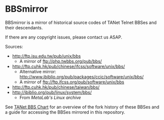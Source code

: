 # BBSmirror

BBSmirror is a mirror of historical source codes of TANet Telnet BBSes and their descendants.

If there are any copyright issues, please contact us ASAP.

Sources:
- <http://ftp.isu.edu.tw/pub/unix/bbs>
    - A mirror of <ftp://php.twbbs.org/pub/bbs/>
- <http://ftp.cuhk.hk/pub/chinese/ifcss/software/unix/bbs/>
    - Alternative mirror: <http://www.ibiblio.org/pub/packages/ccic/software/unix/bbs/>
    - A mirror of <ftp://ftp.ifcss.org/pub/software/unix/bbs>
- <http://ftp.cuhk.hk/pub/chinese/taiwan/bbs/>
- <http://ibiblio.org/pub/linux/system/bbs/>
    - From *MetaLab's Linux archive*

See [TANet BBS Chart](https://github.com/ccns/dreambbs/wiki/TANet-BBS-Chart-zh_tw) for an overview of the fork history of these BBSes and a guide for accessing the BBSes mirrored in this repository.
